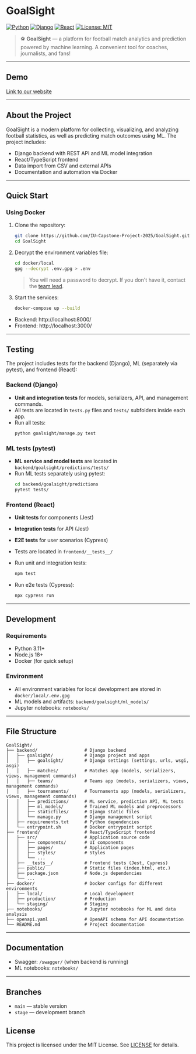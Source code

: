 # GoalSight

[![Python](https://img.shields.io/badge/python-3.11%2B-blue)](https://www.python.org/) [![Django](https://img.shields.io/badge/Django-5.0-green)](https://www.djangoproject.com/) [![React](https://img.shields.io/badge/React-18-blue)](https://react.dev/) [![License: MIT](https://img.shields.io/badge/License-MIT-yellow.svg)](LICENSE)

> ⚽️ **GoalSight** — a platform for football match analytics and prediction powered by machine learning. A convenient tool for coaches, journalists, and fans!

---

## Demo

[Link to our website](https://goalsight.ru)

---

## About the Project

GoalSight is a modern platform for collecting, visualizing, and analyzing football statistics, as well as predicting match outcomes using ML. The project includes:
- Django backend with REST API and ML model integration
- React/TypeScript frontend
- Data import from CSV and external APIs
- Documentation and automation via Docker

---

## Quick Start

### Using Docker

1. Clone the repository:
   ```bash
   git clone https://github.com/IU-Capstone-Project-2025/GoalSight.git
   cd GoalSight
   ```
2. Decrypt the environment variables file:
   ```bash
   cd docker/local
   gpg --decrypt .env.gpg > .env
   ```
   > You will need a password to decrypt. If you don't have it, contact the [team lead](https://github.com/Arino4kaMyr).
3. Start the services:
   ```bash
   docker-compose up --build
   ```
- Backend: http://localhost:8000/
- Frontend: http://localhost:3000/

---

## Testing

The project includes tests for the backend (Django), ML (separately via pytest), and frontend (React):

### Backend (Django)
- **Unit and integration tests** for models, serializers, API, and management commands.
- All tests are located in `tests.py` files and `tests/` subfolders inside each app.
- Run all tests:
  ```bash
  python goalsight/manage.py test
  ```

### ML tests (pytest)
- **ML service and model tests** are located in `backend/goalsight/predictions/tests/`
- Run ML tests separately using pytest:
  ```bash
  cd backend/goalsight/predictions
  pytest tests/
  ```

### Frontend (React)
- **Unit tests** for components (Jest)
- **Integration tests** for API (Jest)
- **E2E tests** for user scenarios (Cypress)
- Tests are located in `frontend/__tests__/`

- Run unit and integration tests:
  ```bash
  npm test
  ```
- Run e2e tests (Cypress):
  ```bash
  npx cypress run
  ```

---

## Development

### Requirements
- Python 3.11+
- Node.js 18+
- Docker (for quick setup)

### Environment
- All environment variables for local development are stored in `docker/local/.env.gpg`
- ML models and artifacts: `backend/goalsight/ml_models/`
- Jupyter notebooks: `notebooks/`

---

## File Structure
```
GoalSight/
├── backend/                  # Django backend
│   ├── goalsight/            # Django project and apps
│   │   ├── goalsight/        # Django settings (settings, urls, wsgi, asgi)
│   │   ├── matches/          # Matches app (models, serializers, views, management commands)
│   │   ├── teams/            # Teams app (models, serializers, views, management commands)
│   │   ├── tournaments/      # Tournaments app (models, serializers, views, management commands)
│   │   ├── predictions/      # ML service, prediction API, ML tests
│   │   ├── ml_models/        # Trained ML models and preprocessors
│   │   ├── staticfiles/      # Django static files
│   │   └── manage.py         # Django management script
│   ├── requirements.txt      # Python dependencies
│   └── entrypoint.sh         # Docker entrypoint script
├── frontend/                 # React/TypeScript frontend
│   ├── src/                  # Application source code
│   │   ├── components/       # UI components
│   │   ├── pages/            # Application pages
│   │   ├── styles/           # Styles
│   │   └── ...
│   ├── __tests__/            # Frontend tests (Jest, Cypress)
│   ├── public/               # Static files (index.html, etc.)
│   ├── package.json          # Node.js dependencies
│   └── ...
├── docker/                   # Docker configs for different environments
│   ├── local/                # Local development
│   ├── production/           # Production
│   └── staging/              # Staging
├── notebooks/                # Jupyter notebooks for ML and data analysis
├── openapi.yaml              # OpenAPI schema for API documentation
└── README.md                 # Project documentation
```

---

## Documentation
- Swagger: `/swagger/`  (when backend is running)
- ML notebooks: `notebooks/`

---

## Branches
- `main` — stable version
- `stage` — development branch

## License

This project is licensed under the MIT License. See [LICENSE](LICENSE) for details.



